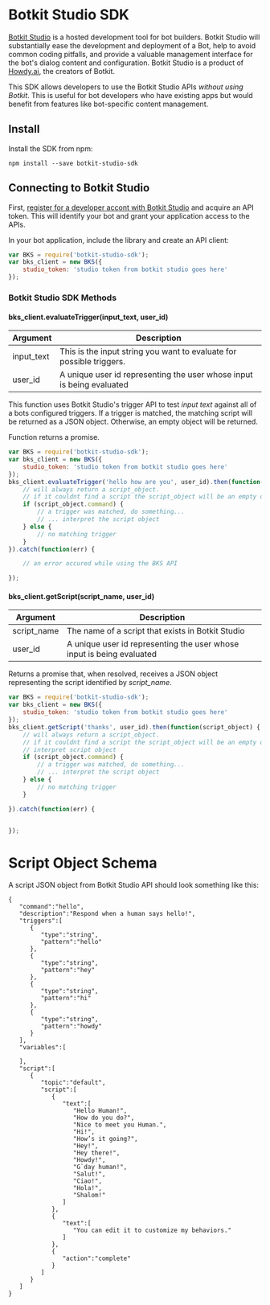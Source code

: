 # Botkit Studio SDK

[Botkit Studio](https://studio.botkit.ai) is a hosted development tool for bot builders. Botkit Studio will substantially ease the development and deployment of a Bot, help to avoid common coding pitfalls,
and provide a valuable management interface for the bot's dialog content and configuration. Botkit Studio is a product of [Howdy.ai](http://howdy.ai), the creators of Botkit.

This SDK allows developers to use the Botkit Studio APIs _without using Botkit_.
This is useful for bot developers who have existing apps but would benefit from features like bot-specific content management.

## Install

Install the SDK from npm:

```
npm install --save botkit-studio-sdk
```

## Connecting to Botkit Studio

First, [register for a developer accont with Botkit Studio](https://studio.botkit.ai) and acquire an API token. This will identify your bot and grant your application
access to the APIs.

In your bot application, include the library and create an API client:

```javascript
var BKS = require('botkit-studio-sdk');
var bks_client = new BKS({
    studio_token: 'studio token from botkit studio goes here'
});
```


### Botkit Studio SDK Methods

#### bks_client.evaluateTrigger(input_text, user_id)
| Argument | Description
|--- |---
| input_text | This is the input string you want to evaluate for possible triggers.
| user_id | A unique user id representing the user whose input is being evaluated

This function uses Botkit Studio's trigger API to test _input text_ against all
of a bots configured triggers. If a trigger is matched, the matching script will be returned as a JSON object. Otherwise, an empty object will be returned.

Function returns a promise.

```javascript
var BKS = require('botkit-studio-sdk');
var bks_client = new BKS({
    studio_token: 'studio token from botkit studio goes here'
});
bks_client.evaluateTrigger('hello how are you', user_id).then(function(script_object) {
    // will always return a script_object.
    // if it couldnt find a script the script_object will be an empty object
    if (script_object.command) {
        // a trigger was matched, do something...
        // ... interpret the script object
    } else {
        // no matching trigger
    }
}).catch(function(err) {

    // an error occured while using the BKS API

});
```

#### bks_client.getScript(script_name, user_id)
| Argument | Description
|--- |---
| script_name | The name of a script that exists in Botkit Studio
| user_id | A unique user id representing the user whose input is being evaluated

Returns a promise that, when resolved, receives a JSON object representing the
script identified by _script_name_.  

```javascript
var BKS = require('botkit-studio-sdk');
var bks_client = new BKS({
    studio_token: 'studio token from botkit studio goes here'
});
bks_client.getScript('thanks', user_id).then(function(script_object) {
    // will always return a script_object.
    // if it couldnt find a script the script_object will be an empty object
    // interpret script object
    if (script_object.command) {
        // a trigger was matched, do something...
        // ... interpret the script object
    } else {
        // no matching trigger
    }

}).catch(function(err) {


});
```

# Script Object Schema
A script JSON object from Botkit Studio API should look something like this:
```
{  
   "command":"hello",
   "description":"Respond when a human says hello!",
   "triggers":[  
      {  
         "type":"string",
         "pattern":"hello"
      },
      {  
         "type":"string",
         "pattern":"hey"
      },
      {  
         "type":"string",
         "pattern":"hi"
      },
      {  
         "type":"string",
         "pattern":"howdy"
      }
   ],
   "variables":[  

   ],
   "script":[  
      {  
         "topic":"default",
         "script":[  
            {  
               "text":[  
                  "Hello Human!",
                  "How do you do?",
                  "Nice to meet you Human.",
                  "Hi!",
                  "How’s it going?",
                  "Hey!",
                  "Hey there!",
                  "Howdy!",
                  "G`day human!",
                  "Salut!",
                  "Ciao!",
                  "Hola!",
                  "Shalom!"
               ]
            },
            {  
               "text":[  
                  "You can edit it to customize my behaviors."
               ]
            },
            {  
               "action":"complete"
            }
         ]
      }
   ]
}
```
